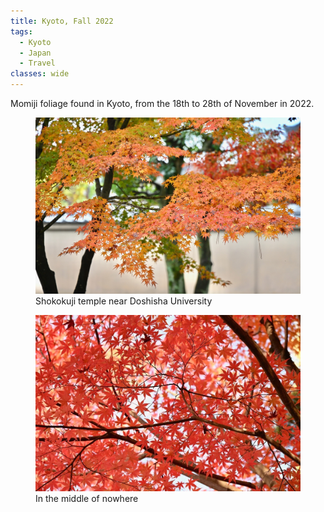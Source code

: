 ```yaml
---
title: Kyoto, Fall 2022
tags:
  - Kyoto
  - Japan
  - Travel
classes: wide
---
```


Momiji foliage found in Kyoto, from the 18th to 28th of November in 2022.

<figure>
    <a href="/assets/images/travel/kyoto/202211/kyoto_202211_001.jpg"><img src="/assets/images/travel/kyoto/202211/kyoto_202211_001.jpg"></a>
    <figcaption>Shokokuji temple near Doshisha University</figcaption>
</figure>

<figure>
    <a href="/assets/images/travel/kyoto/202211/kyoto_202211_011.jpg"><img src="/assets/images/travel/kyoto/202211/kyoto_202211_011.jpg"></a>
    <figcaption>In the middle of nowhere</figcaption>
</figure>
